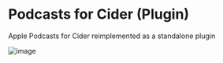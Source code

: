 # Podcasts for Cider (Plugin)
Apple Podcasts for Cider reimplemented as a standalone plugin

![image](https://user-images.githubusercontent.com/49113086/157355167-a3ab3e6e-8142-44e9-b5d1-aa4827aba9f7.png)

